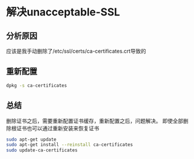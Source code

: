 # 解决unacceptable-SSL

## 分析原因

应该是我手动删除了/etc/ssl/certs/ca-certificates.crt导致的

## 重新配置
```bash
dpkg -s ca-certificates
```

## 总结
删除证书之后，需要重新配置证书缓存，重新配置之后，问题解决。
即使全部删除根证书也可以通过重新安装来恢复证书
```bash
sudo apt-get update
sudo apt-get install --reinstall ca-certificates
sudo update-ca-certificates
```
